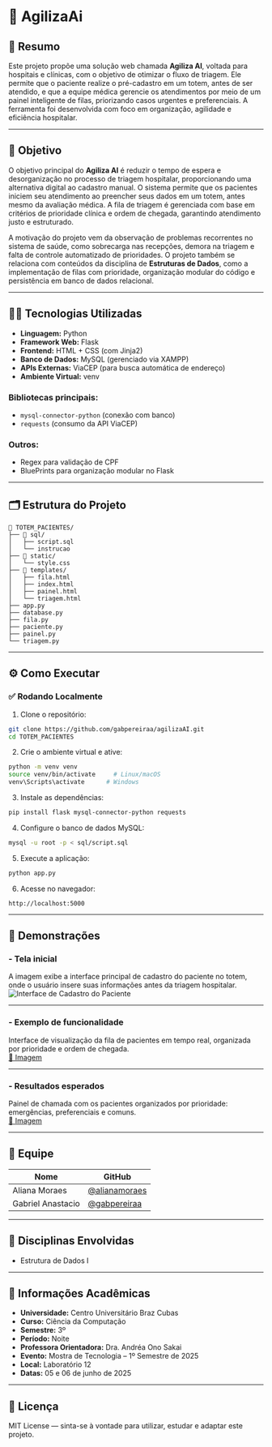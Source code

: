 # 🚀 AgilizaAi

## 📝 Resumo

Este projeto propõe uma solução web chamada **Agiliza AI**, voltada para hospitais e clínicas, com o objetivo de otimizar o fluxo de triagem. Ele permite que o paciente realize o pré-cadastro em um totem, antes de ser atendido, e que a equipe médica gerencie os atendimentos por meio de um painel inteligente de filas, priorizando casos urgentes e preferenciais. A ferramenta foi desenvolvida com foco em organização, agilidade e eficiência hospitalar.

---

## 🎯 Objetivo

O objetivo principal do **Agiliza AI** é reduzir o tempo de espera e desorganização no processo de triagem hospitalar, proporcionando uma alternativa digital ao cadastro manual. O sistema permite que os pacientes iniciem seu atendimento ao preencher seus dados em um totem, antes mesmo da avaliação médica. A fila de triagem é gerenciada com base em critérios de prioridade clínica e ordem de chegada, garantindo atendimento justo e estruturado.

A motivação do projeto vem da observação de problemas recorrentes no sistema de saúde, como sobrecarga nas recepções, demora na triagem e falta de controle automatizado de prioridades. O projeto também se relaciona com conteúdos da disciplina de **Estruturas de Dados**, como a implementação de filas com prioridade, organização modular do código e persistência em banco de dados relacional.

---

## 👨‍💻 Tecnologias Utilizadas

- **Linguagem:** Python  
- **Framework Web:** Flask  
- **Frontend:** HTML + CSS (com Jinja2)  
- **Banco de Dados:** MySQL (gerenciado via XAMPP)  
- **APIs Externas:** ViaCEP (para busca automática de endereço)  
- **Ambiente Virtual:** venv  

### Bibliotecas principais:
- `mysql-connector-python` (conexão com banco)
- `requests` (consumo da API ViaCEP)

### Outros:
- Regex para validação de CPF
- BluePrints para organização modular no Flask

---

## 🗂️ Estrutura do Projeto

```
📁 TOTEM_PACIENTES/
├── 📂 sql/
│   ├── script.sql
│   └── instrucao
├── 📂 static/
│   └── style.css
├── 📂 templates/
│   ├── fila.html
│   ├── index.html
│   ├── painel.html
│   └── triagem.html
├── app.py
├── database.py
├── fila.py
├── paciente.py
├── painel.py
└── triagem.py
```

---

## ⚙️ Como Executar

### ✅ Rodando Localmente

1. Clone o repositório:

```bash
git clone https://github.com/gabpereiraa/agilizaAI.git
cd TOTEM_PACIENTES
```

2. Crie o ambiente virtual e ative:

```bash
python -m venv venv
source venv/bin/activate     # Linux/macOS
venv\Scripts\activate      # Windows
```

3. Instale as dependências:

```bash
pip install flask mysql-connector-python requests
```

4. Configure o banco de dados MySQL:

```bash
mysql -u root -p < sql/script.sql
```

5. Execute a aplicação:

```bash
python app.py
```

6. Acesse no navegador:

```
http://localhost:5000
```

---

## 📸 Demonstrações

### - Tela inicial
A imagem exibe a interface principal de cadastro do paciente no totem, onde o usuário insere suas informações antes da triagem hospitalar.  
![Interface de Cadastro do Paciente](https://i.imgur.com/mt1QnFe.png)

---

### - Exemplo de funcionalidade
Interface de visualização da fila de pacientes em tempo real, organizada por prioridade e ordem de chegada.  
[🔗 Imagem](https://imgur.com/e6kkavN)

---

### - Resultados esperados
Painel de chamada com os pacientes organizados por prioridade: emergências, preferenciais e comuns.  
[🔗 Imagem](https://imgur.com/JXKKO2u)

---

## 👥 Equipe

| Nome               | GitHub                                    |
|--------------------|-------------------------------------------|
| Aliana Moraes      | [@alianamoraes](https://github.com/alianamoraes) |
| Gabriel Anastacio  | [@gabpereiraa](https://github.com/gabpereiraa) |

---

## 🧠 Disciplinas Envolvidas

- Estrutura de Dados I

---

## 🏫 Informações Acadêmicas

- **Universidade:** Centro Universitário Braz Cubas  
- **Curso:** Ciência da Computação  
- **Semestre:** 3º  
- **Período:** Noite  
- **Professora Orientadora:** Dra. Andréa Ono Sakai  
- **Evento:** Mostra de Tecnologia – 1º Semestre de 2025  
- **Local:** Laboratório 12  
- **Datas:** 05 e 06 de junho de 2025

---

## 📄 Licença

MIT License — sinta-se à vontade para utilizar, estudar e adaptar este projeto.
